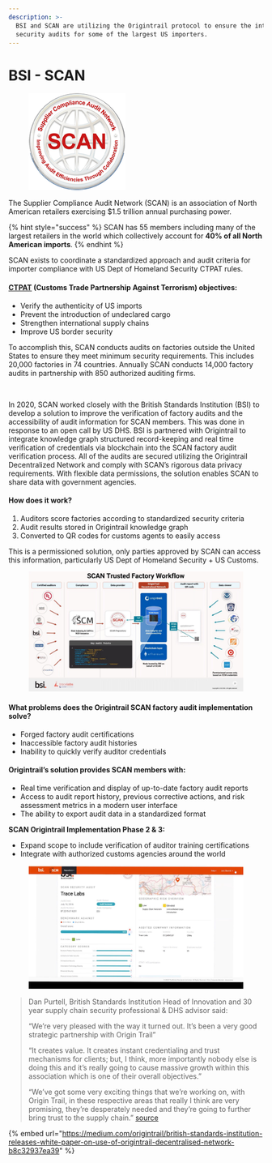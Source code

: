 ```yaml
---
description: >-
  BSI and SCAN are utilizing the Origintrail protocol to ensure the integrity of
  security audits for some of the largest US importers.
---
```


# BSI - SCAN

<figure><img src="../../.gitbook/assets/image (3) (1).png" alt=""><figcaption></figcaption></figure>

The Supplier Compliance Audit Network (SCAN) is an association of North American retailers exercising $1.5 trillion annual purchasing power.

{% hint style="success" %}
SCAN has 55 members including many of the largest retailers in the world which collectively account for **40% of all North American imports**.
{% endhint %}

SCAN exists to coordinate a standardized approach and audit criteria for importer compliance with US Dept of Homeland Security CTPAT rules.

#### [CTPAT](https://www.cbp.gov/border-security/ports-entry/cargo-security/ctpat) (Customs Trade Partnership Against Terrorism) objectives:

* Verify the authenticity of US imports
* Prevent the introduction of undeclared cargo
* Strengthen international supply chains
* Improve US border security

To accomplish this, SCAN conducts audits on factories outside the United States to ensure they meet minimum security requirements. This includes 20,000 factories in 74 countries. Annually SCAN conducts 14,000 factory audits in partnership with 850 authorized auditing firms.

<figure><img src="https://miro.medium.com/max/720/0*jWMMph-lT2OftLz0" alt=""><figcaption></figcaption></figure>

In 2020, SCAN worked closely with the British Standards Institution (BSI) to develop a solution to improve the verification of factory audits and the accessibility of audit information for SCAN members. This was done in response to an open call by US DHS. BSI is partnered with Origintrail to integrate knowledge graph structured record-keeping and real time verification of credentials via blockchain into the SCAN factory audit verification process. All of the audits are secured utilizing the Origintrail Decentralized Network and comply with SCAN’s rigorous data privacy requirements. With flexible data permissions, the solution enables SCAN to share data with government agencies.

#### **How does it work?**

1. Auditors score factories according to standardized security criteria
2. Audit results stored in Origintrail knowledge graph
3. Converted to QR codes for customs agents to easily access

This is a permissioned solution, only parties approved by SCAN can access this information, particularly US Dept of Homeland Security + US Customs.

<figure><img src="../../.gitbook/assets/image (1) (1) (1).png" alt=""><figcaption></figcaption></figure>

#### **What problems does the Origintrail SCAN factory audit implementation solve?**

* Forged factory audit certifications
* Inaccessible factory audit histories
* Inability to quickly verify auditor credentials

#### **Origintrail’s solution provides SCAN members with:**

* Real time verification and display of up-to-date factory audit reports
* Access to audit report history, previous corrective actions, and risk assessment metrics in a modern user interface
* The ability to export audit data in a standardized format

**SCAN Origintrail Implementation Phase 2 & 3:**

* Expand scope to include verification of auditor training certifications
* Integrate with authorized customs agencies around the world

<figure><img src="../../.gitbook/assets/image (11) (1).png" alt=""><figcaption></figcaption></figure>

> Dan Purtell, British Standards Institution Head of Innovation and 30 year supply chain security professional & DHS advisor said:
>
> “We’re very pleased with the way it turned out. It’s been a very good strategic partnership with Origin Trail”
>
> “It creates value. It creates instant credentialing and trust mechanisms for clients; but, I think, more importantly nobody else is doing this and it’s really going to cause massive growth within this association which is one of their overall objectives.”
>
> “We’ve got some very exciting things that we’re working on, with Origin Trail, in these respective areas that really I think are very promising, they’re desperately needed and they’re going to further bring trust to the supply chain.” [source](https://www.youtube.com/watch?v=Ss9pZkVsFpo)

{% embed url="https://medium.com/origintrail/british-standards-institution-releases-white-paper-on-use-of-origintrail-decentralised-network-b8c32937ea39" %}
